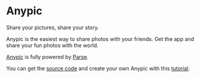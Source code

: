 # Anypic
  
Share your pictures, share your story.

Anypic is the easiest way to share photos with your friends. Get the app and share your fun photos with the world.


[Anypic](https://anypic.org) is fully powered by [Parse](https://parse.com).

You can get the [source code](https://github.com/ParsePlatform/Anypic) and create your own Anypic with this [tutorial](https://parse.com/tutorials/anypic).